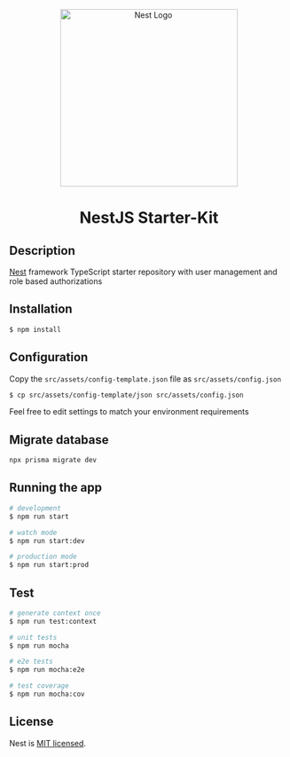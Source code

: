 <div style="text-align: center">
  <a href="http://nestjs.com/" target="blank"><img src="https://nestjs.com/img/logo_text.svg" width="320" alt="Nest Logo" /></a>
	<h1>NestJS Starter-Kit</h1>
</div>

## Description

[Nest](https://github.com/nestjs/nest) framework TypeScript starter repository with user management and role based authorizations

## Installation

```bash
$ npm install
```

## Configuration
Copy the `src/assets/config-template.json` file as `src/assets/config.json`
```bash
$ cp src/assets/config-template/json src/assets/config.json
```
Feel free to edit settings to match your environment requirements

## Migrate database

```bash
npx prisma migrate dev
```

## Running the app

```bash
# development
$ npm run start

# watch mode
$ npm run start:dev

# production mode
$ npm run start:prod
```

## Test

```bash
# generate context once
$ npm run test:context

# unit tests
$ npm run mocha

# e2e tests
$ npm run mocha:e2e

# test coverage
$ npm run mocha:cov
```

## License

Nest is [MIT licensed](LICENSE).
